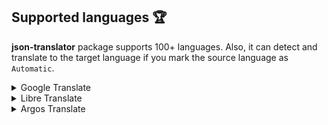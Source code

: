 ## Supported languages 🏆

**json-translator** package supports 100+ languages. Also, it can detect and translate to the target language if you mark the source language as `Automatic`.

<details><summary>Google Translate</summary>

</br>

- **A**

  - Afrikaans
  - Albanian
  - Amharic
  - Arabic
  - Armenian
  - Azerbaijani

- **B**

  - Basque
  - Belarusian
  - Bengali
  - Bosnian
  - Bulgarian

- **C**

  - Catalan
  - Cebuano
  - Chichewa
  - Chinese (Simplified)
  - Chinese (Traditional)
  - Corsican
  - Croatian
  - Czech

- **D**

  - Danish
  - Dutch

- **E**

  - English
  - Esperanto
  - Estonian

- **F**

  - Filipino
  - Finnish
  - French
  - Frisian

- **G**

  - Galician
  - Georgian
  - German
  - Greek
  - Gujarati

- **H**

  - Haitian Creole
  - Hausa
  - Hawaiian
  - Hebrew
  - Hindi
  - Hmong
  - Hungarian

- **I**

  - Icelandic
  - Igbo
  - Indonesian
  - Irish
  - Italian

- **J**

  - Japanese
  - Javanese

- **K**

  - Kannada
  - Kazakh
  - Khmer
  - Korean
  - Kurdish (Kurmanji)
  - Kyrgyz

- **L**

  - Lao
  - Latin
  - Latvian
  - Lithuanian
  - Luxembourgish

- **M**

  - Macedonian
  - Malagasy
  - Malay
  - Malayalam
  - Maltese
  - Maori
  - Marathi
  - Mongolian
  - Myanmar (Burmese)

- **N**

  - Nepali
  - Norwegian

- **P**

  - Pashto
  - Persian
  - Polish
  - Portuguese
  - Punjabi
  - Romanian

- **R**

  - Russian

- **S**

  - Samoan
  - Scots Gaelic
  - Serbian
  - Sesotho
  - Shona
  - Sindhi
  - Sinhala
  - Slovak
  - Slovenian
  - Somali
  - Spanish
  - Sundanese
  - Swahili
  - Swedish

- **T**

  - Tajik
  - Tamil
  - Telugu
  - Thai
  - Turkish

- **U**

  - Ukrainian
  - Urdu
  - Uzbek

- **V**

  - Vietnamese

- **W**

  - Welsh

- **X**

  - Xhosa

- **Y**

  - Yiddish
  - Yoruba

- **Z**
  - Zulu

</details>

<details><summary>Libre Translate</summary>

</br>

- **A**

  - Arabic
  - Azerbaijani

* **C**

  - Chinese
  - Czech

* **D**

  - Danish
  - Dutch

* **E**

  - English
  - Esperanto

* **F**

  - Finnish
  - French

* **G**

  - German
  - Greek

* **H**

  - Hebrew
  - Hindi
  - Hungarian

* **I**

  - Indonesian
  - Irish
  - Italian

* **J**

  - Japanese

* **K**

  - Korean

- **P**

  - Persian
  - Polish
  - Portuguese

- **R**

  - Russian

- **S**

  - Slovak
  - Spanish
  - Swedish

- **T**

  - Turkish

- **U**

  - Ukrainian

</details>

<details><summary>Argos Translate</summary>

Japanese = 'ja',
Korean = 'ko',
Polish = 'pl',
Portuguese = 'pt',
Russian = 'ru',
Spanish = 'es',
Turkish = 'tr',
Vietnamese = 'vi',

</br>

- **A**

  - Arabic

* **C**

  - Chinese

- **E**

  - English

- **F**

  - French

- **G**

  - German

- **H**

  - Hindi

- **I**

  - Indonesian
  - Irish
  - Italian

- **J**

  - Japanese

- **K**

  - Korean

* **P**

  - Polish
  - Portuguese

* **R**

  - Russian

* **S**

  - Spanish

* **T**

  - Turkish

- **V**

  - Vietnamese

</details>
